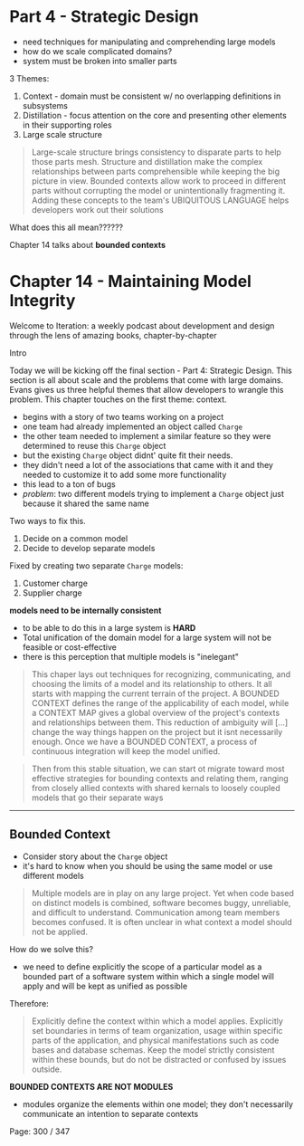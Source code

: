 # Part 4 - Strategic Design

* need techniques for manipulating and comprehending large models
* how do we scale complicated domains?
* system must be broken into smaller parts

3 Themes:
1. Context - domain must be consistent w/ no overlapping definitions in subsystems
2. Distillation - focus attention on the core and presenting other elements in their supporting roles
3. Large scale structure

> Large-scale structure brings consistency to disparate parts to help those parts mesh. Structure and distillation make the complex relationships between parts comprehensible while keeping the big picture in view. Bounded contexts allow work to proceed in different parts without corrupting the model or unintentionally fragmenting it. Adding these concepts to the team's UBIQUITOUS LANGUAGE helps developers work out their solutions

What does this all mean??????

Chapter 14 talks about __bounded contexts__

# Chapter 14 - Maintaining Model Integrity

Welcome to Iteration: a weekly podcast about development and design through the lens of amazing books, chapter-by-chapter

Intro

Today we will be kicking off the final section - Part 4: Strategic Design. This section is all about scale and the problems that come with large domains. Evans gives us three helpful themes that allow developers to wrangle this problem. This chapter touches on the first theme: context. 

* begins with a story of two teams working on a project
* one team had already implemented an object called `Charge`
* the other team needed to implement a similar feature so they were determined to reuse this `Charge` object
* but the existing `Charge` object didnt' quite fit their needs.
* they didn't need a lot of the associations that came with it and they needed to customize it to add some more functionality
* this lead to a ton of bugs 
* _problem_: two different models trying to implement a `Charge` object just because it shared the same name

Two ways to fix this.

1. Decide on a common model
2. Decide to develop separate models

Fixed by creating two separate `Charge` models:

1. Customer charge
2. Supplier charge

__models need to be internally consistent__

* to be able to do this in a large system is __HARD__
* Total unification of the domain model for a large system will not be feasible or cost-effective
* there is this perception that multiple models is "inelegant"

> This chaper lays out techniques for recognizing, communicating, and choosing the limits of a model and its relationship to others. It all starts with mapping the current terrain of the project. A BOUNDED CONTEXT defines the range of the applicability of each model, while a CONTEXT MAP gives a global overview of the project's contexts and relationships between them. This reduction of ambiguity will [...] change the way things happen on the project but it isnt necessarily enough. Once we have a BOUNDED CONTEXT, a process of continuous integration will keep the model unified. 

> Then from this stable situation, we can start ot migrate toward most effective strategies for bounding contexts and relating them, ranging from closely allied contexts with shared kernals to loosely coupled models that go their separate ways

---

## Bounded Context

* Consider story about the `Charge` object
* it's hard to know when you should be using the same model or use different models

> Multiple models are in play on any large project. Yet when code based on distinct models is combined, software becomes buggy, unreliable, and difficult to understand. Communication among team members becomes confused. It is often unclear in what context a model should not be applied.

How do we solve this?

* we need to define explicitly the scope of a particular model as a bounded part of a software system within which a single model will apply and will be kept as unified as possible

Therefore:

> Explicitly define the context within which a model applies. Explicitly set boundaries in terms of team organization, usage within specific parts of the application, and physical manifestations such as code bases and database schemas. Keep the model strictly consistent within these bounds, but do not be distracted or confused by issues outside. 

**BOUNDED CONTEXTS ARE NOT MODULES**

* modules organize the elements within one model; they don't necessarily communicate an intention to separate contexts




Page: 300 / 347
